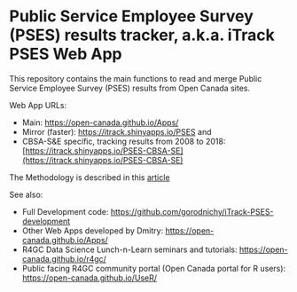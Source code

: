 # Public Service Employee Survey (PSES) results tracker, a.k.a. iTrack PSES Web App

This repository contains the main functions to read and merge Public Service Employee Survey (PSES) results from Open Canada sites.

Web App URLs:
- Main: https://open-canada.github.io/Apps/
- Mirror (faster): https://itrack.shinyapps.io/PSES and
- CBSA-S&E specific, tracking results from 2008 to 2018: [https://itrack.shinyapps.io/PSES-CBSA-SE](https://itrack.shinyapps.io/PSES-CBSA-SE)
 

The Methodology is described in this [article](https://github.com/gorodnichy/iTrack-PSES/blob/master/papers/PSES-analysis-data-science-way-submission-to-HR-2008-2018.pdf)
 
 See also:
 - Full Development code: https://github.com/gorodnichy/iTrack-PSES-development
 - Other Web Apps developed by Dmitry: https://open-canada.github.io/Apps/
 - R4GC Data Science Lunch-n-Learn seminars and tutorials: https://open-canada.github.io/r4gc/
 - Public facing R4GC community portal (Open Canada portal for R users): https://open-canada.github.io/UseR/
 
 
 
